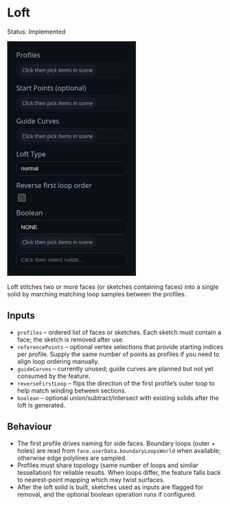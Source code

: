 # Loft

Status: Implemented

![Loft feature dialog](Loft.png)

Loft stitches two or more faces (or sketches containing faces) into a single solid by marching matching loop samples between the profiles.

## Inputs
- `profiles` – ordered list of faces or sketches. Each sketch must contain a face; the sketch is removed after use.
- `referencePoints` – optional vertex selections that provide starting indices per profile. Supply the same number of points as profiles if you need to align loop ordering manually.
- `guideCurves` – currently unused; guide curves are planned but not yet consumed by the feature.
- `reverseFirstLoop` – flips the direction of the first profile’s outer loop to help match winding between sections.
- `boolean` – optional union/subtract/intersect with existing solids after the loft is generated.

## Behaviour
- The first profile drives naming for side faces. Boundary loops (outer + holes) are read from `face.userData.boundaryLoopsWorld` when available; otherwise edge polylines are sampled.
- Profiles must share topology (same number of loops and similar tessellation) for reliable results. When loops differ, the feature falls back to nearest-point mapping which may twist surfaces.
- After the loft solid is built, sketches used as inputs are flagged for removal, and the optional boolean operation runs if configured.
